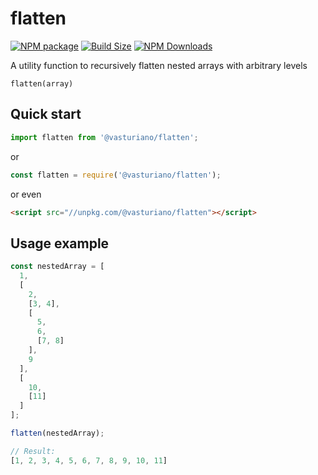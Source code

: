 flatten
=======

[![NPM package][npm-img]][npm-url]
[![Build Size][build-size-img]][build-size-url]
[![NPM Downloads][npm-downloads-img]][npm-downloads-url]

A utility function to recursively flatten nested arrays with arbitrary levels

`flatten(array)`

## Quick start

```js
import flatten from '@vasturiano/flatten';
```
or
```js
const flatten = require('@vasturiano/flatten');
```
or even
```html
<script src="//unpkg.com/@vasturiano/flatten"></script>
```

## Usage example

```js
const nestedArray = [
  1, 
  [
    2, 
    [3, 4], 
    [
      5, 
      6, 
      [7, 8]
    ], 
    9
  ], 
  [
    10, 
    [11]
  ]
];

flatten(nestedArray);

// Result: 
[1, 2, 3, 4, 5, 6, 7, 8, 9, 10, 11]
```


[npm-img]: https://img.shields.io/npm/v/@vasturiano/flatten
[npm-url]: https://npmjs.org/package/@vasturiano/flatten
[build-size-img]: https://img.shields.io/bundlephobia/minzip/@vasturiano/flatten
[build-size-url]: https://bundlephobia.com/result?p=@vasturiano/flatten
[npm-downloads-img]: https://img.shields.io/npm/dt/flatten
[npm-downloads-url]: https://www.npmtrends.com/flatten
